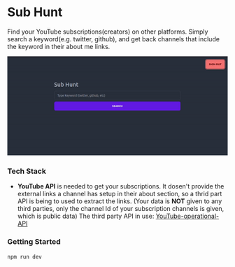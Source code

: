 # Sub Hunt

Find your YouTube subscriptions(creators) on other platforms. Simply search a keyword(e.g. twitter, github), and get back channels that include the keyword in their about me links.

![Demo Gif](/public/app_gif.gif)

### Tech Stack

- **YouTube API** is needed to get your subscriptions. It dosen't provide the external links a channel has setup in their about section, so a thrid part API is being to used to extract the links. (Your data is **NOT** given to any third parties, only the channel Id of your subscription channels is given, which is public data) The third party API in use: [YouTube-operational-API](https://github.com/Benjamin-Loison/YouTube-operational-API)

### Getting Started

```bash
npm run dev
```
